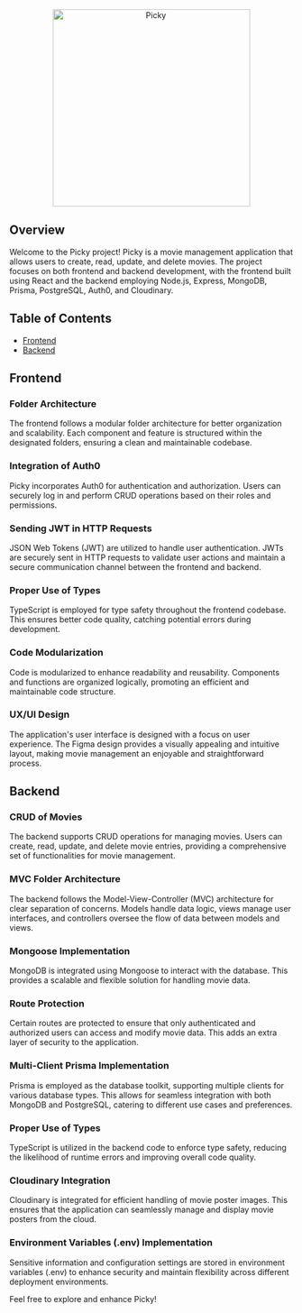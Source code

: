 <div align="center">
  <img src="https://res.cloudinary.com/du94mex28/image/upload/v1699002532/Picky/logo_hlbuat.png" alt="Picky" width="350">
</div>

## Overview

Welcome to the Picky project! Picky is a movie management application that allows users to create, read, update, and delete movies. The project focuses on both frontend and backend development, with the frontend built using React and the backend employing Node.js, Express, MongoDB, Prisma, PostgreSQL, Auth0, and Cloudinary.

## Table of Contents

- [Frontend](#frontend)
- [Backend](#backend)

## Frontend

### Folder Architecture

The frontend follows a modular folder architecture for better organization and scalability. Each component and feature is structured within the designated folders, ensuring a clean and maintainable codebase.

### Integration of Auth0

Picky incorporates Auth0 for authentication and authorization. Users can securely log in and perform CRUD operations based on their roles and permissions.

### Sending JWT in HTTP Requests

JSON Web Tokens (JWT) are utilized to handle user authentication. JWTs are securely sent in HTTP requests to validate user actions and maintain a secure communication channel between the frontend and backend.

### Proper Use of Types

TypeScript is employed for type safety throughout the frontend codebase. This ensures better code quality, catching potential errors during development.

### Code Modularization

Code is modularized to enhance readability and reusability. Components and functions are organized logically, promoting an efficient and maintainable code structure.

### UX/UI Design

The application's user interface is designed with a focus on user experience. The Figma design provides a visually appealing and intuitive layout, making movie management an enjoyable and straightforward process.

## Backend

### CRUD of Movies

The backend supports CRUD operations for managing movies. Users can create, read, update, and delete movie entries, providing a comprehensive set of functionalities for movie management.

### MVC Folder Architecture

The backend follows the Model-View-Controller (MVC) architecture for clear separation of concerns. Models handle data logic, views manage user interfaces, and controllers oversee the flow of data between models and views.

### Mongoose Implementation

MongoDB is integrated using Mongoose to interact with the database. This provides a scalable and flexible solution for handling movie data.

### Route Protection

Certain routes are protected to ensure that only authenticated and authorized users can access and modify movie data. This adds an extra layer of security to the application.

### Multi-Client Prisma Implementation

Prisma is employed as the database toolkit, supporting multiple clients for various database types. This allows for seamless integration with both MongoDB and PostgreSQL, catering to different use cases and preferences.

### Proper Use of Types

TypeScript is utilized in the backend code to enforce type safety, reducing the likelihood of runtime errors and improving overall code quality.

### Cloudinary Integration

Cloudinary is integrated for efficient handling of movie poster images. This ensures that the application can seamlessly manage and display movie posters from the cloud.

### Environment Variables (.env) Implementation

Sensitive information and configuration settings are stored in environment variables (.env) to enhance security and maintain flexibility across different deployment environments.

Feel free to explore and enhance Picky!

